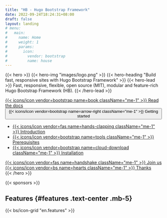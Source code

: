 ```yaml
---
title: "HB - Hugo Bootstrap Framework"
date: 2022-09-24T18:24:31+08:00
draft: false
layout: landing
# menu:
#   main:
#     name: Home
#     weight: 1
#     params:
#       icon:
#         vendor: bootstrap
#         name: house
---
```


{{< hero >}}
{{< hero-img "images/logo.png" >}}
{{< hero-heading "Build fast, responsive sites with Hugo Bootstrap Framework" >}}
{{< hero-lead >}}
Fast, responsive, flexible, open source (MIT), modular and feature-rich Hugo Bootstrap Framework (HB).
{{< /hero-lead >}}

<div class="mt-4 d-flex align-items-center justify-content-center flex-wrap">
  <a class="btn btn-lg btn-primary fw-semibold mb-2 py-3 mx-2" href="{{< relref path=`docs` lang=`en` >}}">
    {{< icons/icon vendor=bootstrap name=book className="me-1" >}} Read the docs
  </a>
  <div class="btn-group btn-group-lg">
    <button type="button" class="btn btn-success dropdown-toggle fw-semibold mb-2 py-3 mx-2" data-bs-toggle="dropdown" aria-expanded="false">
      {{< icons/icon vendor=bootstrap name=arrow-right className="me-1" >}} Getting started
    </button>
    <ul class="dropdown-menu">
      <li>
        <a class="dropdown-item" href="{{< relref path=`docs/getting-started/introduction` lang=`en` >}}">
          {{< icons/icon vendor=fas name=hands-clapping className="me-1" >}} Introduction
        </a>
      </li>
      <li>
        <a class="dropdown-item" href="{{< relref path=`docs/getting-started/prerequisites` lang=`en` >}}">
          {{< icons/icon vendor=bootstrap name=tools className="me-1" >}} Prerequisites
        </a>
      </li>
      <li>
        <a class="dropdown-item" href="{{< relref path=`docs/getting-started/installation` lang=`en` >}}">
          {{< icons/icon vendor=bootstrap name=cloud-download className="me-1" >}} Installation
        </a>
      </li>
    </ul>
  </div>
  <a class="btn btn-lg btn-outline-primary fw-semibold mb-2 py-3 mx-2" href="{{< relref path=`docs/join-us` lang=`en` >}}">
    {{< icons/icon vendor=fas name=handshake className="me-1" >}} Join us
  </a>
  <a class="btn btn-lg btn-outline-danger fw-semibold mb-2 py-3 mx-2" href="{{< relref path=`thanks` lang=`en` >}}">
    {{< icons/icon vendor=bs name=hearts className="me-1" >}} Thanks
  </a>
</div>
{{< /hero >}}

{{< sponsors >}}

## Features {#features .text-center .mb-5}

{{< bs/icon-grid "en.features" >}}
